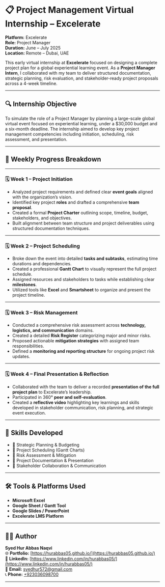 # 📋 Project Management Virtual Internship – Excelerate

**Platform:** Excelerate    
**Role:** Project Manager  
**Duration:** June – July 2025  
**Location:** Remote – Dubai, UAE

This early virtual internship at **Excelerate** focused on designing a complete project plan for a global experiential learning event. As a **Project Manager Intern**, I collaborated with my team to deliver structured documentation, strategic planning, risk evaluation, and stakeholder-ready project proposals across a 4-week timeline.

---

## 🔍 Internship Objective

To simulate the role of a Project Manager by planning a large-scale global virtual event focused on experiential learning, under a $30,000 budget and a six-month deadline. The internship aimed to develop key project management competencies including initiation, scheduling, risk assessment, and presentation.

---

## 📅 Weekly Progress Breakdown

---

### 🗓️ **Week 1 – Project Initiation**

- Analyzed project requirements and defined clear **event goals** aligned with the organization’s vision.
- Identified key project **roles** and drafted a comprehensive **team proposal**.
- Created a formal **Project Charter** outlining scope, timeline, budget, stakeholders, and objectives.
- Built alignment between team structure and project deliverables using structured documentation techniques.

---

### 🗓️ **Week 2 – Project Scheduling**

- Broke down the event into detailed **tasks and subtasks**, estimating time durations and dependencies.
- Created a professional **Gantt Chart** to visually represent the full project schedule.
- Assigned resources and stakeholders to tasks while establishing clear **milestones**.
- Utilized tools like **Excel** and **Smartsheet** to organize and present the project timeline.

---

### 🗓️ **Week 3 – Risk Management**

- Conducted a comprehensive risk assessment across **technology, logistics, and communication** domains.
- Created a detailed **Risk Register** categorizing major and minor risks.
- Proposed actionable **mitigation strategies** with assigned team responsibilities.
- Defined a **monitoring and reporting structure** for ongoing project risk updates.

---

### 🗓️ **Week 4 – Final Presentation & Reflection**

- Collaborated with the team to deliver a recorded **presentation of the full project plan** to Excelerate’s leadership.
- Participated in 360° **peer and self-evaluation**.
- Created a **reflective video** highlighting key learnings and skills developed in stakeholder communication, risk planning, and strategic event execution.

---

## 🧠 Skills Developed

- 📌 Strategic Planning & Budgeting  
- 📌 Project Scheduling (Gantt Charts)  
- 📌 Risk Assessment & Mitigation  
- 📌 Project Documentation & Presentation  
- 📌 Stakeholder Collaboration & Communication

---

## 🛠️ Tools & Platforms Used

- **Microsoft Excel**
- **Google Sheet / Gantt Tool**
- **Google Slides / PowerPoint**
- **Excelerate LMS Platform**

---

## 🙋‍♂️ Author

**Syed Hur Abbas Naqvi**  
🌐 **Portfolio:** [https://hurabbas05.github.io/](https://hurabbas05.github.io/)  
🔗 **LinkedIn:**  [https://www.linkedin.com/in/hurabbas05/](https://www.linkedin.com/in/hurabbas05/)  
📧 **Email:**     [syedhur572@gmail.com](mailto:syedhur572@gmail.com)  
📞 **Phone:**     [+923036098700](tel:+923036098700)

---


